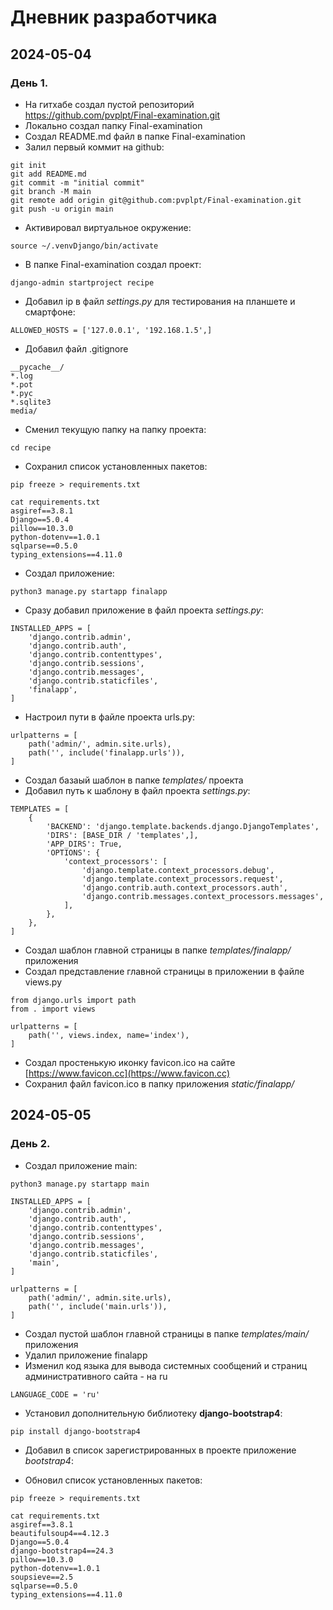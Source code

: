 # Дневник разработчика

## 2024-05-04  
### День 1.  
- На гитхабе создал пустой репозиторий https://github.com/pvplpt/Final-examination.git  
- Локально создал папку Final-examination  
- Создал README.md файл в папке Final-examination  
- Залил первый коммит на github:  
```
git init
git add README.md
git commit -m "initial commit"
git branch -M main
git remote add origin git@github.com:pvplpt/Final-examination.git
git push -u origin main
```
- Активировал виртуальное окружение: 
```
source ~/.venvDjango/bin/activate
```
- В папке Final-examination создал проект: 
```
django-admin startproject recipe
```
- Добавил ip в файл *settings.py* для тестирования на планшете и смартфоне: 
```
ALLOWED_HOSTS = ['127.0.0.1', '192.168.1.5',]
```
- Добавил файл .gitignore
```
__pycache__/
*.log
*.pot
*.pyc
*.sqlite3
media/
```
- Сменил текущую папку на папку проекта: 
```
cd recipe
```
- Сохранил список установленных пакетов:
```
pip freeze > requirements.txt

cat requirements.txt 
asgiref==3.8.1
Django==5.0.4
pillow==10.3.0
python-dotenv==1.0.1
sqlparse==0.5.0
typing_extensions==4.11.0
```
- Создал приложение: 
```
python3 manage.py startapp finalapp
```
- Сразу добавил приложение в файл проекта *settings.py*:
```
INSTALLED_APPS = [
    'django.contrib.admin',
    'django.contrib.auth',
    'django.contrib.contenttypes',
    'django.contrib.sessions',
    'django.contrib.messages',
    'django.contrib.staticfiles',
    'finalapp',
]
```
- Настроил пути в файле проекта urls.py: 
```
urlpatterns = [
    path('admin/', admin.site.urls),
    path('', include('finalapp.urls')),
]
```
- Создал базаый шаблон в папке *templates/* проекта
- Добавил путь к шаблону в файл проекта *settings.py*:
```
TEMPLATES = [
    {
        'BACKEND': 'django.template.backends.django.DjangoTemplates',
        'DIRS': [BASE_DIR / 'templates',],
        'APP_DIRS': True,
        'OPTIONS': {
            'context_processors': [
                'django.template.context_processors.debug',
                'django.template.context_processors.request',
                'django.contrib.auth.context_processors.auth',
                'django.contrib.messages.context_processors.messages',
            ],
        },
    },
]

```
- Создал шаблон главной страницы в папке *templates/finalapp/* приложения
- Создал представление главной страницы в приложении в файле views.py
```
from django.urls import path
from . import views

urlpatterns = [
    path('', views.index, name='index'),
]
```
- Создал простенькую иконку favicon.ico на сайте [https://www.favicon.cc](https://www.favicon.cc)
- Сохранил файл favicon.ico в папку приложения *static/finalapp/*

## 2024-05-05
### День 2.
- Создал приложение main: 
```
python3 manage.py startapp main
```
```
INSTALLED_APPS = [
    'django.contrib.admin',
    'django.contrib.auth',
    'django.contrib.contenttypes',
    'django.contrib.sessions',
    'django.contrib.messages',
    'django.contrib.staticfiles',
    'main',
]
```
```
urlpatterns = [
    path('admin/', admin.site.urls),
    path('', include('main.urls')),
]
```
- Создал пустой шаблон главной страницы в папке *templates/main/* приложения
- Удалил приложение finalapp
- Изменил код языка для вывода системных сообщений и страниц административного сайта - на ru
```
LANGUAGE_CODE = 'ru'
```
- Установил дополнительную библиотеку **django-bootstrap4**:
```
pip install django-bootstrap4
```
- Добавил в список зарегистрированных в проекте приложение *bootstrap4*:

- Обновил список установленных пакетов:
```
pip freeze > requirements.txt

cat requirements.txt
asgiref==3.8.1
beautifulsoup4==4.12.3
Django==5.0.4
django-bootstrap4==24.3
pillow==10.3.0
python-dotenv==1.0.1
soupsieve==2.5
sqlparse==0.5.0
typing_extensions==4.11.0
```

















